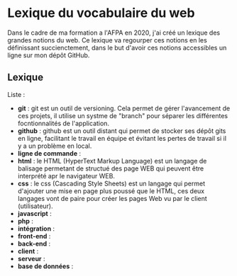 # Lexique du vocabulaire du web

Dans le cadre de ma formation a l'AFPA en 2020, j'ai créé un lexique des grandes notions du web.
Ce lexique va regourper ces notions en les définissant succienctement, dans le but d'avoir ces notions accessibles un ligne sur mon dépôt GitHub.

## Lexique

Liste : 

- **git** : git est un outil de versioning. Cela permet de gérer l'avancement de ces projets, il utilise un systme de "branch" pour séparer les différentes focntionnalités de l'application.
- **github** : github est un outil distant qui permet de stocker ses dépôt gits en ligne, facilitant le travail en équipe et évitant les pertes de travail si il y a un problème en local.
- **ligne de commande** : 
- **html** : le HTML (HyperText Markup Language) est un langage de balisage permetant de structué des page WEB qui peuvent être interprété apr le navigateur WEB.
- **css** : le css (Cascading Style Sheets) est un langage qui permet d'ajouter une mise en page plus poussé que le HTML, ces deux langages vont de paire pour créer les pages Web vu par le client (utilisateur).
- **javascript** :
- **php** :
- **intégration** :
- **front-end** :
- **back-end** :
- **client** :
- **serveur** :
- **base de données** :

